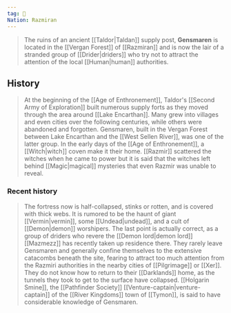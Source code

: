 ```yaml
---
tag: 🏰
Nation: Razmiran
---
```

> The ruins of an ancient [[Taldor|Taldan]] supply post, **Gensmaren** is located in the [[Vergan Forest]] of [[Razmiran]] and is now the lair of a stranded group of [[Drider|driders]] who try not to attract the attention of the local [[Human|human]] authorities.


## History

> At the beginning of the [[Age of Enthronement]], Taldor's [[Second Army of Exploration]] built numerous supply forts as they moved through the area around [[Lake Encarthan]]. Many grew into villages and even cities over the following centuries, while others were abandoned and forgotten. Gensmaren, built in the Vergan Forest between Lake Encarthan and the [[West Sellen River]], was one of the latter group.
> In the early days of the [[Age of Enthronement]], a [[Witch|witch]] coven make it their home. [[Razmir]] scattered the witches when he came to power but it is said that the witches left behind [[Magic|magical]] mysteries that even Razmir was unable to reveal.


### Recent history

> The fortress now is half-collapsed, stinks or rotten, and is covered with thick webs. It is rumored to be the haunt of giant [[Vermin|vermin]], some [[Undead|undead]], and a cult of [[Demon|demon]] worshipers. The last point is actually correct, as a group of driders who revere the [[Demon lord|demon lord]] [[Mazmezz]] has recently taken up residence there. They rarely leave Gensmaren and generally confine themselves to the extensive catacombs beneath the site, fearing to attract too much attention from the Razmiri authorities in the nearby cities of [[Pilgrimage]] or [[Xer]]. They do not know how to return to their [[Darklands]] home, as the tunnels they took to get to the surface have collapsed.
> [[Holgarin Smine]], the [[Pathfinder Society]] [[Venture-captain|venture-captain]] of the [[River Kingdoms]] town of [[Tymon]], is said to have considerable knowledge of Gensmaren.








